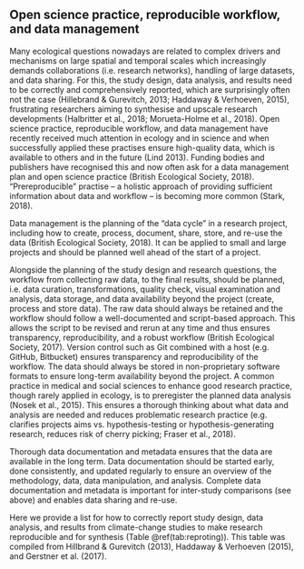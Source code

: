 

## Open science practice, reproducible workflow, and data management

Many ecological questions nowadays are related to complex drivers and mechanisms on large spatial and temporal scales which increasingly demands collaborations (i.e. research networks), handling of large datasets, and data sharing. For this, the study design, data analysis, and results need to be correctly and comprehensively reported, which are surprisingly often not the case (Hillebrand & Gurevitch, 2013; Haddaway & Verhoeven, 2015), frustrating researchers aiming to synthesise and upscale research developments (Halbritter et al., 2018; Morueta-Holme et al., 2018). Open science practice, reproducible workflow, and data management have recently received much attention in ecology and in science and when successfully applied these practises ensure high-quality data, which is available to others and in the future (Lind 2013). Funding bodies and publishers have recognised this and now often ask for a data management plan and open science practice (British Ecological Society, 2018). “Prereproducible” practise – a holistic approach of providing sufficient information about data and workflow – is becoming more common (Stark, 2018).

Data management is the planning of the “data cycle” in a research project, including how to create, process, document, share, store, and re-use the data (British Ecological Society, 2018). It can be applied to small and large projects and should be planned well ahead of the start of a project. 

Alongside the planning of the study design and research questions, the workflow from collecting raw data, to the final results, should be planned, i.e. data curation, transformations, quality check, visual examination and analysis, data storage, and data availability beyond the project (create, process and store data). The raw data should always be retained and the workflow should follow a well-documented and script-based approach. This allows the script to be revised and rerun at any time and thus ensures transparency, reproducibility, and a robust workflow (British Ecological Society, 2017). Version control such as Git combined with a host (e.g. GitHub, Bitbucket) ensures transparency and reproducibility of the workflow. The data should always be stored in non-proprietary software formats to ensure long-term availability beyond the project. A common practice in medical and social sciences to enhance good research practice, though rarely applied in ecology, is to preregister the planned data analysis (Nosek et al., 2015). This ensures a thorough thinking about what data and analysis are needed and reduces problematic research practice (e.g. clarifies projects aims vs. hypothesis-testing or hypothesis-generating research, reduces risk of cherry picking; Fraser et al., 2018).

Thorough data documentation and metadata ensures that the data are available in the long term. Data documentation should be started early, done consistently, and updated regularly to ensure an overview of the methodology, data, data manipulation, and analysis. Complete data documentation and metadata is important for inter-study comparisons (see above) and enables data sharing and re-use.

Here we provide a list for how to correctly report study design, data analysis, and results from climate-change studies to make research reproducible and for synthesis (Table \@ref(tab:reproting)). This table was compiled from Hillbrand & Gurevitch (2013), Haddaway & Verhoeven (2015), and Gerstner et al. (2017).








